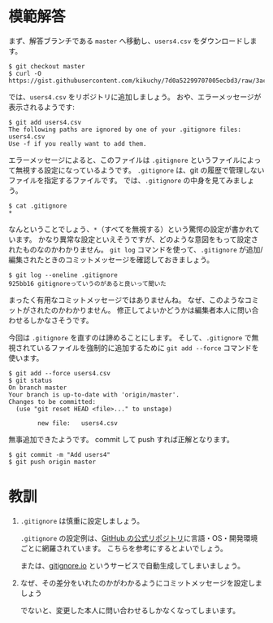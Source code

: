 # 模範解答

まず、解答ブランチである `master` へ移動し、`users4.csv` をダウンロードします。

```sh-session
$ git checkout master
$ curl -O https://gist.githubusercontent.com/kikuchy/7d0a52299707005ecbd3/raw/3ac45a2b7d1fa7ad725ca2c9d5d84d9f45b11faa/users4.csv
```

では、`users4.csv` をリポジトリに追加しましょう。
おや、エラーメッセージが表示されるようです:

```sh-session
$ git add users4.csv
The following paths are ignored by one of your .gitignore files:
users4.csv
Use -f if you really want to add them.
```

エラーメッセージによると、このファイルは `.gitignore` というファイルによって無視する設定になっているようです。
`.gitignore` は、git の履歴で管理しないファイルを指定するファイルです。
では、`.gitignore` の中身を見てみましょう。

```sh-session
$ cat .gitignore
*
```

なんということでしょう、`*`（すべてを無視する）という驚愕の設定が書かれています。
かなり異常な設定といえそうですが、どのような意図をもって設定されたものなのかわかりません。
`git log` コマンドを使って、`.gitignore` が追加/編集されたときのコミットメッセージを確認しておきましょう。

```sh-session
$ git log --oneline .gitignore
925bb16 gitignoreっていうのがあると良いって聞いた
```

まったく有用なコミットメッセージではありませんね。
なぜ、このようなコミットがされたのかわかりません。
修正してよいかどうかは編集者本人に問い合わせるしかなさそうです。

今回は `.gitignore` を直すのは諦めることにします。
そして、`.gitignore` で無視されているファイルを強制的に追加するために `git add --force` コマンドを使います。

```sh-session
$ git add --force users4.csv
$ git status
On branch master
Your branch is up-to-date with 'origin/master'.
Changes to be committed:
  (use "git reset HEAD <file>..." to unstage)

        new file:   users4.csv
``` 

無事追加できたようです。
commit して push すれば正解となります。

```sh-session
$ git commit -m "Add users4"
$ git push origin master
```


# 教訓

1. `.gitignore` は慎重に設定しましょう。

    `.gitignore` の設定例は、[GitHub の公式リポジトリ](https://github.com/github/gitignore)に言語・OS・開発環境ごとに網羅されています。
    こちらを参考にするとよいでしょう。

    または、[gitignore.io](https://www.gitignore.io/) というサービスで自動生成してしまいましょう。

2. なぜ、その差分をいれたのかがわかるようにコミットメッセージを設定しましょう

    でないと、変更した本人に問い合わせるしかなくなってしまいます。
